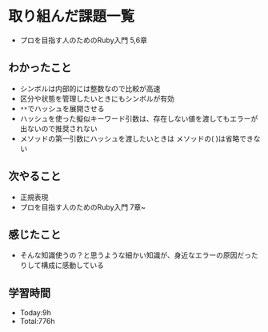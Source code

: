 # 取り組んだ課題一覧
- プロを目指す人のためのRuby入門 5,6章
## わかったこと
- シンボルは内部的には整数なので比較が高速
- 区分や状態を管理したいときにもシンボルが有効
- `**`でハッシュを展開させる
- ハッシュを使った擬似キーワード引数は、存在しない値を渡してもエラーが出ないので推奨されない
- メソッドの第一引数にハッシュを渡したいときは メソッドの( )は省略できない
## 次やること
- 正規表現
- プロを目指す人のためのRuby入門 7章~
## 感じたこと
- そんな知識使うの？と思うような細かい知識が、身近なエラーの原因だったりして構成に感動している
## 学習時間
- Today:9h
- Total:776h
